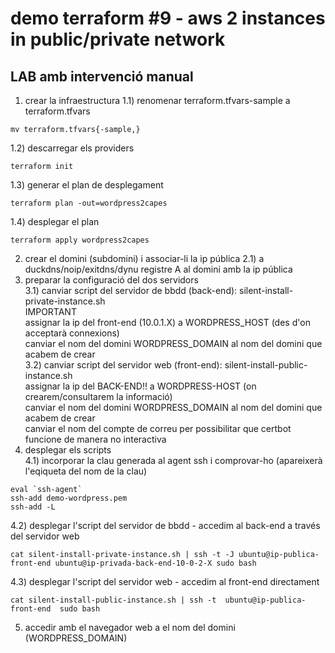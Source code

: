 # demo terraform #9 - aws 2 instances in public/private network  

## LAB amb intervenció manual

1) crear la infraestructura
1.1) renomenar terraform.tfvars-sample a terraform.tfvars
```
mv terraform.tfvars{-sample,}
```
1.2) descarregar els providers
```
terraform init
```
1.3) generar el plan de desplegament
```
terraform plan -out=wordpress2capes
```
1.4) desplegar el plan
```
terraform apply wordpress2capes
```

2) crear el domini (subdomini) i associar-li la ip pública
2.1) a duckdns/noip/exitdns/dynu 
registre A al domini amb la ip pública  
3) preparar la configuració del dos servidors  
3.1) canviar script del servidor de bbdd (back-end): silent-install-private-instance.sh  
IMPORTANT  
assignar la ip del front-end (10.0.1.X) a WORDPRESS_HOST (des d'on acceptarà connexions)  
canviar el nom del domini WORDPRESS_DOMAIN al nom del domini que acabem de crear  
3.2) canviar script del servidor web (front-end): silent-install-public-instance.sh  
assignar la ip del BACK-END!! a WORDPRESS-HOST (on crearem/consultarem la informació)  
canviar el nom del domini WORDPRESS_DOMAIN al nom del domini que acabem de crear  
canviar el nom del compte de correu per possibilitar que certbot funcione de manera no interactiva  
4) desplegar els scripts   
4.1) incorporar la clau generada al agent ssh i comprovar-ho (apareixerà l'eqiqueta del nom de la clau)  
```
eval `ssh-agent`
ssh-add demo-wordpress.pem
ssh-add -L
```
4.2) desplegar l'script del servidor de bbdd - accedim al back-end a través del servidor web
```
cat silent-install-private-instance.sh | ssh -t -J ubuntu@ip-publica-front-end ubuntu@ip-privada-back-end-10-0-2-X sudo bash
```
4.3) desplegar l'script del servidor web - accedim al front-end directament
```
cat silent-install-public-instance.sh | ssh -t  ubuntu@ip-publica-front-end  sudo bash
```
5) accedir amb el navegador web a el nom del domini (WORDPRESS_DOMAIN)

